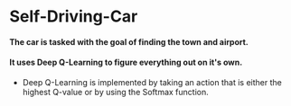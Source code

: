 # Self-Driving-Car
#### The car is tasked with the goal of finding the town and airport.
#### It uses Deep Q-Learning to figure everything out on it's own.
- Deep Q-Learning is implemented by taking an action that is either the highest Q-value or by using the Softmax function.
